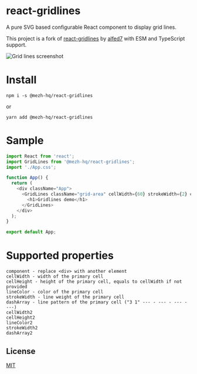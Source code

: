 # react-gridlines

A pure SVG based configurable React component to display grid lines.

This project is a fork of [react-gridlines](https://www.npmjs.com/package/react-gridlines) by [alfed7](https://www.npmjs.com/~alfed7) with ESM and TypeScript support.

![Grid lines screenshot](https://github.com/mezh-hq/react-gridlines/assets/73662613/7f407c35-39d8-4731-98de-a26979c943e9 "Grid lines screenshot")

# Install
```
npm i -s @mezh-hq/react-gridlines
```
or
```
yarn add @mezh-hq/react-gridlines
```

# Sample

```javascript
import React from 'react';
import GridLines from '@mezh-hq/react-gridlines';
import './App.css';

function App() {
  return (
    <div className="App">
      <GridLines className="grid-area" cellWidth={60} strokeWidth={2} cellWidth2={12}>
        <h1>Gridlines demo</h1>
      </GridLines>
    </div>
  );
}

export default App;
```

# Supported properties

```
component - replace <div> with another element
cellWidth - width of the primary cell
cellHeight - height of the primary cell, equals to cellWidth if not provided
lineColor - color of the primary cell
strokeWidth - line weight of the primary cell
dashArray - line pattern of the primary cell ("3 1" --- - --- - --- - ---)
cellWidth2
cellHeight2
lineColor2
strokeWidth2
dashArray2
```

## License
[MIT](https://couto.mit-license.org/)